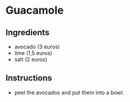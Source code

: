 # Guacamole
## Ingredients
* avocado (3 euros)
* lime (1,5 euros)
* salt (2 euros)
## Instructions
* peel the avocados and put them into a bowl.
